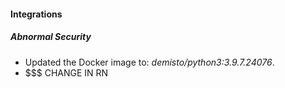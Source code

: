 #### Integrations
##### Abnormal Security
- Updated the Docker image to: *demisto/python3:3.9.7.24076*.
- $$$ CHANGE IN RN
